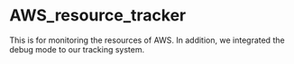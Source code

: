 # AWS_resource_tracker
This is for monitoring the resources of AWS.
In addition, we integrated the debug mode to our tracking system.
